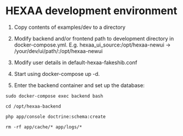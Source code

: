 # HEXAA development environment

1. Copy contents of examples/dev to a directory

2. Modify backend and/or frontend path to development directory in docker-compose.yml. E.g. hexaa_ui_source:/opt/hexaa-newui -> /your/dev/ui/path/:/opt/hexaa-newui

2. Modify user details in default-hexaa-fakeshib.conf

3. Start using docker-compose up -d.

4. Enter the backend container and set up the database:
 
  `sudo docker-compose exec backend bash`
  
  `cd /opt/hexaa-backend`
  
  `php app/console doctrine:schema:create`
  
  `rm -rf app/cache/* app/logs/*`
